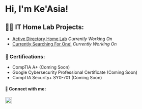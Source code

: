 <h1>Hi, I'm Ke'Asia! </h1>

<h2>👩‍💻 IT Home Lab Projects:</h2>

- [Active Directory Home Lab](https://github.com/KeasiaCyber/ActiveDirectoryLab/tree/main) *Currently Working On*
- [Currently Searching For One!](https://github.com/KeasiaCyber/LABEL) *Currently Working On*

<h3>📜 Certifications: </h3>

- CompTIA A+ (Coming Soon)
- Google Cybersecurity Professional Certificate (Coming Soon)
- CompTIA Security+ SY0-701 (Coming Soon)

<h4> 🔗 Connect with me:</h4>

[<img align="left" alt="JoshMadakor | LinkedIn" width="22px" src="https://cdn.jsdelivr.net/npm/simple-icons@v3/icons/linkedin.svg" />][linkedin]

[linkedin]: https://www.linkedin.com/in/keasiaglenn

<!--
**KeasiaCyber/KeasiaCyber** is a ✨ _special_ ✨ repository because its `README.md` (this file) appears on your GitHub profile.

Here are some ideas to get you started:

- 🔭 I’m currently working on ...
- 🌱 I’m currently learning ...
- 👯 I’m looking to collaborate on ...
- 🤔 I’m looking for help with ...
- 💬 Ask me about ...
- 📫 How to reach me: ...
- 😄 Pronouns: ...
- ⚡ Fun fact: ...
-->
